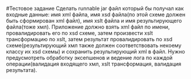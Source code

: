 #Тестовое задание
Сделать runnable jar файл который бы получал как входные данные: имя xml файла, имя xsd файла(по этой схеме должен быть сформирован xml файл), имя xslt файла и имя результирующего файла(тоже хмл). Приложение должно взять xml файл по имени, провалидировать его по xsd схеме, затем произвести xslt трансформацию по xslt, затем результат провалидировать по xsd схеме(результирующий хмл также должен соответствовать некоему классу их xsd схемы) и сохранить результирующий xml в файл. 
Нужно предусмотреть обработку эксепшенов и ведение лога по каждой операции(валидация входящего хмл, xslt трансформация, валидация результата).
